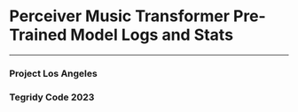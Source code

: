 # Perceiver Music Transformer Pre-Trained Model Logs and Stats

***

### Project Los Angeles
### Tegridy Code 2023
